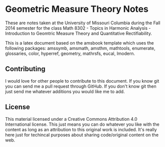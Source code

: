 Geometric Measure Theory Notes
===============

These are notes taken at the University of Missouri Columbia during the Fall
2014 semester for the class Math 8302 - Topics in Harmonic Analysis -
Introduction to Geomtric Measure Theory and Quantitative Rectifiability.

This is a latex document based on the amsbook template which uses the following
packages: amssymb, amsmath, amsthm, mathtools, enumerate, glossaries, color,
hyperref, geometry, mathrsfs, eucal, lmodern.

Contributing
------------

I would love for other people to contribute to this document. If you know git
you can send me a pull request through GitHub. If you don't know git then just
send me whatever additions you would like me to add.

License
-------
This material licensed under a Creative Commons Attribution 4.0 International
license. This just means you can do whatever you like with the content as long
as an attribution to this original work is included. It's really here just for
techincal purposes about sharing code/original content on the web.
